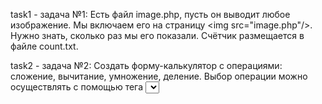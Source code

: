 task1 - задача №1:
Есть файл image.php, пусть он выводит любое изображение.
Мы включаем его на страницу &lt;img src="image.php"/&gt;. Нужно знать, сколько раз мы его показали.
Счётчик размещается в файле count.txt.

task2 - задача №2:
Создать форму-калькулятор c операциями: сложение, вычитание, умножение, деление. Выбор операции можно осуществлять с помощью тега <select>.
